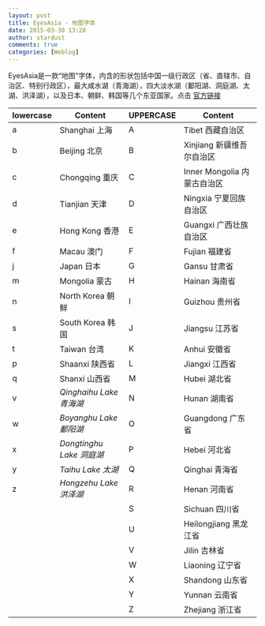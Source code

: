 ```yaml
---
layout: post
title: EyesAsia - 地图字体
date: 2015-03-30 13:28
author: stardust
comments: true
categories: [Weblog]
---
```

EyesAsia是一款“地图”字体，内含的形状包括中国一级行政区（省、直辖市、自治区、特别行政区），最大咸水湖（青海湖），四大淡水湖（鄱阳湖、洞庭湖、太湖、洪泽湖），以及日本、朝鲜、韩国等几个东亚国家。点击 <a title="EyesAsia字体" href="https://github.com/HaoyunS/EyesAsia" target="_blank">官方链接</a>
<table>
<thead>
<tr>
<th>lowercase</th>
<th>Content</th>
<th>UPPERCASE</th>
<th>Content</th>
</tr>
</thead>
<tbody>
<tr>
<td>a</td>
<td>Shanghai 上海</td>
<td>A</td>
<td>Tibet 西藏自治区</td>
</tr>
<tr>
<td>b</td>
<td>Beijing 北京</td>
<td>B</td>
<td>Xinjiang 新疆维吾尔自治区</td>
</tr>
<tr>
<td>c</td>
<td>Chongqing 重庆</td>
<td>C</td>
<td>Inner Mongolia 内蒙古自治区</td>
</tr>
<tr>
<td>d</td>
<td>Tianjian 天津</td>
<td>D</td>
<td>Ningxia 宁夏回族自治区</td>
</tr>
<tr>
<td>e</td>
<td>Hong Kong 香港</td>
<td>E</td>
<td>Guangxi 广西壮族自治区</td>
</tr>
<tr>
<td>f</td>
<td>Macau 澳门</td>
<td>F</td>
<td>Fujian 福建省</td>
</tr>
<tr>
<td>j</td>
<td>Japan 日本</td>
<td>G</td>
<td>Gansu 甘肃省</td>
</tr>
<tr>
<td>m</td>
<td>Mongolia 蒙古</td>
<td>H</td>
<td>Hainan 海南省</td>
</tr>
<tr>
<td>n</td>
<td>North Korea 朝鲜</td>
<td>I</td>
<td>Guizhou 贵州省</td>
</tr>
<tr>
<td>s</td>
<td>South Korea 韩国</td>
<td>J</td>
<td>Jiangsu 江苏省</td>
</tr>
<tr>
<td>t</td>
<td>Taiwan 台湾</td>
<td>K</td>
<td>Anhui 安徽省</td>
</tr>
<tr>
<td>p</td>
<td>Shaanxi 陕西省</td>
<td>L</td>
<td>Jiangxi 江西省</td>
</tr>
<tr>
<td>q</td>
<td>Shanxi 山西省</td>
<td>M</td>
<td>Hubei 湖北省</td>
</tr>
<tr>
<td>v</td>
<td><em>Qinghaihu Lake 青海湖</em></td>
<td>N</td>
<td>Hunan 湖南省</td>
</tr>
<tr>
<td>w</td>
<td><em>Boyanghu Lake 鄱阳湖</em></td>
<td>O</td>
<td>Guangdong 广东省</td>
</tr>
<tr>
<td>x</td>
<td><em>Dongtinghu Lake 洞庭湖</em></td>
<td>P</td>
<td>Hebei 河北省</td>
</tr>
<tr>
<td>y</td>
<td><em>Taihu Lake 太湖</em></td>
<td>Q</td>
<td>Qinghai 青海省</td>
</tr>
<tr>
<td>z</td>
<td><em>Hongzehu Lake 洪泽湖</em></td>
<td>R</td>
<td>Henan 河南省</td>
</tr>
<tr>
<td></td>
<td></td>
<td>S</td>
<td>Sichuan 四川省</td>
</tr>
<tr>
<td></td>
<td></td>
<td>U</td>
<td>Heilongjiang 黑龙江省</td>
</tr>
<tr>
<td></td>
<td></td>
<td>V</td>
<td>Jilin 吉林省</td>
</tr>
<tr>
<td></td>
<td></td>
<td>W</td>
<td>Liaoning 辽宁省</td>
</tr>
<tr>
<td></td>
<td></td>
<td>X</td>
<td>Shandong 山东省</td>
</tr>
<tr>
<td></td>
<td></td>
<td>Y</td>
<td>Yunnan 云南省</td>
</tr>
<tr>
<td></td>
<td></td>
<td>Z</td>
<td>Zhejiang 浙江省</td>
</tr>
</tbody>
</table>
